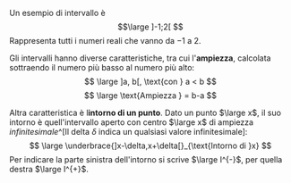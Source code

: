 Un esempio di intervallo è 
$$\large
]-1;2[
$$
Rappresenta tutti i numeri reali che vanno da $-1$ a $2$.

Gli intervalli hanno diverse caratteristiche, tra cui l'**ampiezza**, calcolata sottraendo il numero più basso al numero più alto:
$$
\large
]a, b[, \text{con } a < b
$$
$$
\large
\text{Ampiezza } = b-a
$$

Altra caratteristica è l**intorno di un punto**. Dato un punto $\large x$, il suo intorno è quell'intervallo aperto con centro $\large x$ di ampiezza *infinitesimale*^[Il delta $\delta$ indica un qualsiasi valore infinitesimale]:
$$
\large
\underbrace{]x-\delta,x+\delta[}_{\text{Intorno di }x}
$$
Per indicare la parte sinistra dell'intorno si scrive $\large I^{-}$, per quella destra $\large I^{+}$.